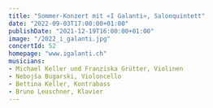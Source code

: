 ```yaml
---
title: "Sommer-Konzert mit «I Galanti», Salonquintett"
date: "2022-09-03T17:00:00+01:00"
publishDate: "2021-12-19T16:00:00+01:00"
image: "/2022_i_galanti.jpg"
concertId: 52
homepage: "www.igalanti.ch"
musicians:
- Michael Keller und Franziska Grütter, Violinen
- Nebojša Bugarski, Violoncello
- Bettina Keller, Kontrabass
- Bruno Leuschner, Klavier
---
```


